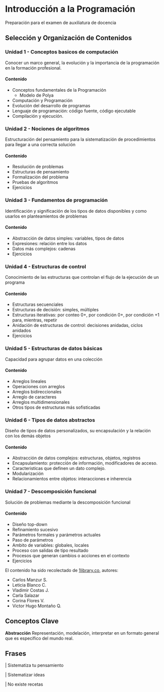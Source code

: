 # Introducción a la Programación
Preparación para el examen de auxiliatura de docencia

## Selección y Organización de Contenidos
### Unidad 1 - Conceptos basicos de computación
Conocer un marco general, la evolución y la importancia de la programación en la formación profesional.
#### Contenido
* Conceptos fundamentales de la Programación
    * Modelo de Polya
* Computación y Programación
* Evolución del desarrollo de programas
* Lenguaje de programación: código fuente, código ejecutable
* Compilación y ejecución.
### Unidad 2 - Nociones de algoritmos
Estructuración del pensamiento para la sistematización de procedimientos
para llegar a una correcta solución
#### Contenido
* Resolución de problemas
* Estructuras de pensamiento
* Formalización del problema
* Pruebas de algoritmos
* Ejercicios
### Unidad 3 - Fundamentos de programación
Identificación y significación de los tipos de datos disponibles
y como usarlos en planteamientos de problemas
#### Contenido
* Abstracción de datos simples: variables, tipos de datos
* Expresiones: relación entre los datos
* Datos más complejos: cadenas
* Ejercicios

### Unidad 4 - Estructuras de control
Conocimiento de las estructuras que controlan el flujo de la ejecución 
de un programa
#### Contenido
* Estructuras secuenciales
* Estructuras de decisión: simples, múltiples
* Estructuras iterativas: por conteo 0+, por condición 0+,
por condición +1 para, mientras, repetir
* Anidación de estructuras de control: decisiones anidadas, ciclos anidados
* Ejercicios

### Unidad 5 - Estructuras de datos básicas
Capacidad para agrupar datos en una colección
#### Contenido
* Arreglos lineales
* Operaciones con arreglos
* Arreglos bidireccionales
* Arreglo de caracteres
* Arreglos multidimensionales
* Otros tipos de estructuras más sofisticadas

### Unidad 6 - Tipos de datos abstractos
Diseño de tipos de datos personalizados, su encapsulación y la relación 
con los demás objetos
#### Contenido
* Abstracción de datos complejos: estructuras, objetos, registros
* Encapsulamiento: protección de información, modificadores de acceso.
* Caracteristicas que definen un dato complejo.
* Modularización
* Relacionamientos entre objetos: interacciones e inherencia


### Unidad 7 - Descomposición funcional
Solución de problemas mediante la descomposición funcional
#### Contenido
* Diseño top-down
* Refinamiento sucesivo
* Parámetros formales y parámetros actuales
* Paso de parámetros
* Ambito de variables: globales, locales
* Proceso con salidas de tipo resultado
* Procesos que generan cambios o acciones en el contexto
* Ejercicios 


El contenido ha sido recolectado de [1library.co](https://1library.co/document/qorvxv5q-universidad-facultad-ciencias-tecnologia-departamento-informatica-introduccion-programacion.html), autores: 
- Carlos Manzur S.
- Leticia Blanco C.
- Vladimir Costas J.
- Carla Salazar
- Corina Flores V. 
- Victor Hugo Montaño Q.


## Conceptos Clave

**Abstracción** Representación, modelación, interpretar en un formato general que es específico del mundo real.


## Frases 

| Sistematiza tu pensamiento 

| Sistematizar ideas

| No existe recetas 


